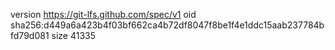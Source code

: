 version https://git-lfs.github.com/spec/v1
oid sha256:d449a6a423b4f03bf662ca4b72df8047f8be1f4e1ddc15aab237784bfd79d081
size 41335
